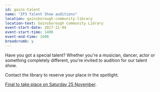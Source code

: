 ```yaml
---
id: gains-talent
name: "IP3 Talent Show auditions"
location: gainsborough-community-library
location-text: Gainsborough Community Library
event-start-date: 2017-11-04
event-start-time: 1400
event-end-time: 1600
breadcrumb: y
---
```


Have you got a special talent? Whether you're a musician, dancer, actor or something completely different, you're invited to audition for our talent show.

Contact the library to reserve your place in the spotlight.

[Final to take place on Saturday 25 November](/events/gainsborough-2017-11-25-talent-show-final/).
